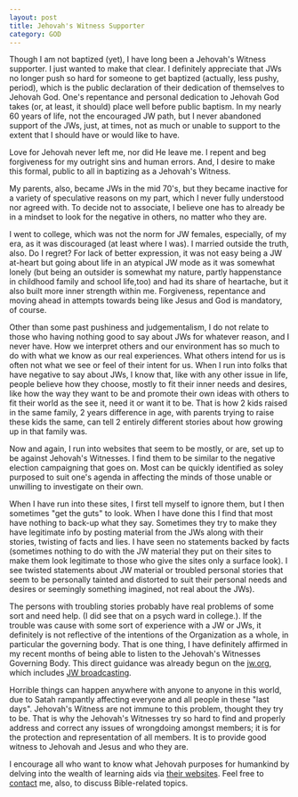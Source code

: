 ```yaml
---
layout: post
title: Jehovah's Witness Supporter
category: GOD
---
```


Though I am not baptized (yet), I have long been a Jehovah's Witness supporter. I just wanted to make that clear. I definitely appreciate that JWs no longer push so hard for someone to get baptized (actually, less pushy, period), which is the public declaration of their dedication of themselves to Jehovah God. One's repentance and personal dedication to Jehovah God takes (or, at least, it should) place well before public baptism. In my nearly 60 years of life, not the encouraged JW path, but I never abandoned support of the JWs, just, at times, not as much or unable to support to the extent that I should have or would like to have. 

Love for Jehovah never left me, nor did He leave me. I repent and beg forgiveness for my outright sins and human errors. And, I desire to make this formal, public to all in baptizing as a Jehovah's Witness.

My parents, also, became JWs in the mid 70's, but they became inactive for a variety of speculative reasons on my part, which I never fully understood nor agreed with. To decide not to associate, I believe one has to already be in a mindset to look for the negative in others, no matter who they are. 

I went to college, which was not the norm for JW females, especially, of my era, as it was discouraged (at least where I was). I married outside the truth, also. Do I regret? For lack of better expression, it was not easy being a JW at-heart but going about life in an atypical JW mode as it was somewhat lonely (but being an outsider is somewhat my nature, partly happenstance in childhood family and school life,too) and had its share of heartache, but it also built more inner strength within me. Forgiveness, repentance and moving ahead in attempts towards being like Jesus and God is mandatory, of course. 

Other than some past pushiness and judgementalism, I do not relate to those who having nothing good to say about JWs for whatever reason, and I never have. How we interpret others and our environment has so much to do with what we know as our real experiences. What others intend for us is often not what we see or feel of their intent for us. When I run into folks that have negative to say about JWs, I know that, like with any other issue in life, people believe how they choose, mostly to fit their inner needs and desires, like how the way they want to be and promote their own ideas with others to fit their world as the see it, need it or want it to be. That is how 2 kids raised in the same family, 2 years difference in age, with parents trying to raise these kids the same, can tell 2 entirely different stories about how growing up in that family was.

Now and again, I run into websites that seem to be mostly, or are, set up to be against Jehovah's Witnesses. I find them to be similar to the negative election campaigning that goes on. Most can be quickly identified as soley purposed to suit one's agenda in affecting the minds of those unable or unwilling to investigate on their own. 

When I have run into these sites, I first tell myself to ignore them, but I then sometimes "get the guts" to look. When I have done this I find that most have nothing to back-up what they say. Sometimes they try to make they have legitimate info by posting material from the JWs along with their stories, twisting of facts and lies. I have seen no statements backed by facts (sometimes nothing to do with the JW material they put on their sites to make them look legitimate to those who give the sites only a surface look). I see twisted statements about JW material or troubled personal stories that seem to be personally tainted and distorted to suit their personal needs and desires or seemingly something imagined, not real about the JWs). 

The persons with troubling stories probably have real problems of some sort and need help. (I did see that on a psych ward in college.). If the trouble was cause with some sort of experience with a JW or JWs, it definitely is not reflective of the intentions of the Organization as a whole, in particular the governing body. That is one thing, I have definitely affirmed in my recent months of being able to listen to the Jehovah's Witnesses Governing Body. This direct guidance was already begun on the [jw.org](https://jw.org/), which includes [JW broadcasting](https://www.jw.org/en/online-help/jw-broadcasting/). 

Horrible things can happen anywhere with anyone to anyone in this world, due to Satah rampantly affecting everyone and all people in these "last days". Jehovah's Witness are not immune to this problem, thought they try to be. That is why the Jehovah's Witnesses try so hard to find and properly address and correct any issues of wrongdoing amongst members; it is for the protection and representation of all members. It is to provide good witness to Jehovah and Jesus and who they are. 

I encourage all who want to know what Jehovah purposes for humankind by delving into the wealth of learning aids via [their websites](https://www.jw.org/). Feel free to [contact]("/contact/") me, also, to discuss Bible-related topics.


